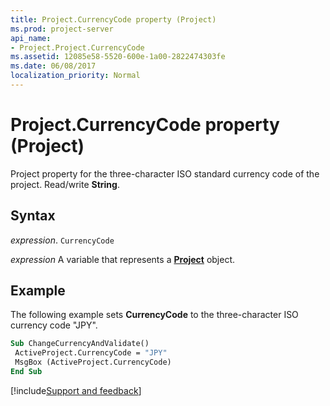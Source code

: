 ```yaml
---
title: Project.CurrencyCode property (Project)
ms.prod: project-server
api_name:
- Project.Project.CurrencyCode
ms.assetid: 12085e58-5520-600e-1a00-2822474303fe
ms.date: 06/08/2017
localization_priority: Normal
---
```



# Project.CurrencyCode property (Project)

Project property for the three-character ISO standard currency code of the project. Read/write  **String**.


## Syntax

_expression_. `CurrencyCode`

_expression_ A variable that represents a **[Project](project.project.md)** object.


## Example

The following example sets  **CurrencyCode** to the three-character ISO currency code "JPY".


```vb
Sub ChangeCurrencyAndValidate() 
 ActiveProject.CurrencyCode = "JPY" 
 MsgBox (ActiveProject.CurrencyCode) 
End Sub
```

[!include[Support and feedback](~/includes/feedback-boilerplate.md)]